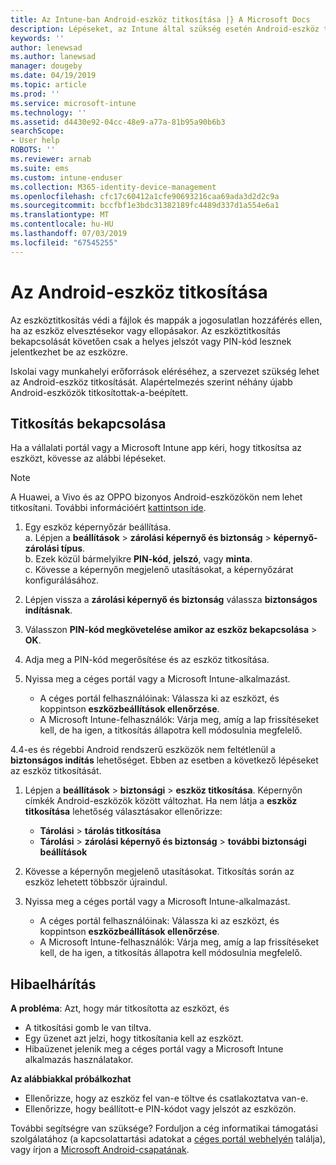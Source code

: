 ```yaml
---
title: Az Intune-ban Android-eszköz titkosítása |} A Microsoft Docs
description: Lépéseket, az Intune által szükség esetén Android-eszköz titkosítása
keywords: ''
author: lenewsad
ms.author: lanewsad
manager: dougeby
ms.date: 04/19/2019
ms.topic: article
ms.prod: ''
ms.service: microsoft-intune
ms.technology: ''
ms.assetid: d4430e92-04cc-48e9-a77a-81b95a90b6b3
searchScope:
- User help
ROBOTS: ''
ms.reviewer: arnab
ms.suite: ems
ms.custom: intune-enduser
ms.collection: M365-identity-device-management
ms.openlocfilehash: cfc17c60412a1cfe90693216caa69ada3d2d2c9a
ms.sourcegitcommit: bccfbf1e3bdc31382189fc4489d337d1a554e6a1
ms.translationtype: MT
ms.contentlocale: hu-HU
ms.lasthandoff: 07/03/2019
ms.locfileid: "67545255"
---
```

# <a name="encrypting-your-android-device"></a>Az Android-eszköz titkosítása

Az eszköztitkosítás védi a fájlok és mappák a jogosulatlan hozzáférés ellen, ha az eszköz elvesztésekor vagy ellopásakor. Az eszköztitkosítás bekapcsolását követően csak a helyes jelszót vagy PIN-kód lesznek jelentkezhet be az eszközre. 

Iskolai vagy munkahelyi erőforrások eléréséhez, a szervezet szükség lehet az Android-eszköz titkosítását. Alapértelmezés szerint néhány újabb Android-eszközök titkosítottak-a-beépített.  

## <a name="turn-on-encryption"></a>Titkosítás bekapcsolása

Ha a vállalati portál vagy a Microsoft Intune app kéri, hogy titkosítsa az eszközt, kövesse az alábbi lépéseket. 

> [!Note]
> A Huawei, a Vivo és az OPPO bizonyos Android-eszközökön nem lehet titkosítani. További információért [kattintson ide](your-device-appears-encrypted-but-cp-says-otherwise-android.md).  

1. Egy eszköz képernyőzár beállítása.  
    a. Lépjen a **beállítások** > **zárolási képernyő és biztonság** > **képernyő-zárolási típus**.  
    b. Ezek közül bármelyikre **PIN-kód**, **jelszó**, vagy **minta**.  
    c. Kövesse a képernyőn megjelenő utasításokat, a képernyőzárat konfigurálásához.  

2. Lépjen vissza a **zárolási képernyő és biztonság** válassza **biztonságos indításnak**.
3. Válasszon **PIN-kód megkövetelése amikor az eszköz bekapcsolása** > **OK**.
4. Adja meg a PIN-kód megerősítése és az eszköz titkosítása.
5. Nyissa meg a céges portál vagy a Microsoft Intune-alkalmazást.
    * A céges portál felhasználóinak: Válassza ki az eszközt, és koppintson **eszközbeállítások ellenőrzése**. 
    * A Microsoft Intune-felhasználók: Várja meg, amíg a lap frissítéseket kell, de ha igen, a titkosítás állapotra kell módosulnia megfelelő.  

4\.4-es és régebbi Android rendszerű eszközök nem feltétlenül a **biztonságos indítás** lehetőséget. Ebben az esetben a következő lépéseket az eszköz titkosítását.

1. Lépjen a **beállítások** > **biztonsági** > **eszköz titkosítása**. Képernyőn címkék Android-eszközök között változhat. Ha nem látja a **eszköz titkosítása** lehetőség választásakor ellenőrizze:
    * **Tárolási** > **tárolás titkosítása**
    * **Tárolási** > **zárolási képernyő és biztonság** > **további biztonsági beállítások** 

2. Kövesse a képernyőn megjelenő utasításokat. Titkosítás során az eszköz lehetett többször újraindul.
3. Nyissa meg a céges portál vagy a Microsoft Intune-alkalmazást.
    * A céges portál felhasználóinak: Válassza ki az eszközt, és koppintson **eszközbeállítások ellenőrzése**.  
    * A Microsoft Intune-felhasználók: Várja meg, amíg a lap frissítéseket kell, de ha igen, a titkosítás állapotra kell módosulnia megfelelő.

## <a name="troubleshoot"></a>Hibaelhárítás  
**A probléma**: Azt, hogy már titkosította az eszközt, és

- A titkosítási gomb le van tiltva.
- Egy üzenet azt jelzi, hogy titkosítania kell az eszközt.
- Hibaüzenet jelenik meg a céges portál vagy a Microsoft Intune alkalmazás használatakor.

**Az alábbiakkal próbálkozhat**

- Ellenőrizze, hogy az eszköz fel van-e töltve és csatlakoztatva van-e.  
- Ellenőrizze, hogy beállított-e PIN-kódot vagy jelszót az eszközön.  

További segítségre van szüksége? Forduljon a cég informatikai támogatási szolgálatához (a kapcsolattartási adatokat a [céges portál webhelyén](https://go.microsoft.com/fwlink/?linkid=2010980) találja), vagy írjon a <a href="mailto:wintunedroidfbk@microsoft.com?subject=I'm having trouble with encryption on my Android device&body=Describe the issue you're experiencing here.">Microsoft Android-csapatának</a>.  
